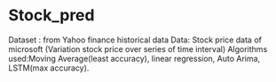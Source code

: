 # Stock_pred
Dataset : from Yahoo finance historical data 
Data: Stock price data of microsoft (Variation stock price over series of time interval)
Algorithms used:Moving Average(least accuracy),
linear regression,
Auto Arima,
LSTM(max accuracy).



